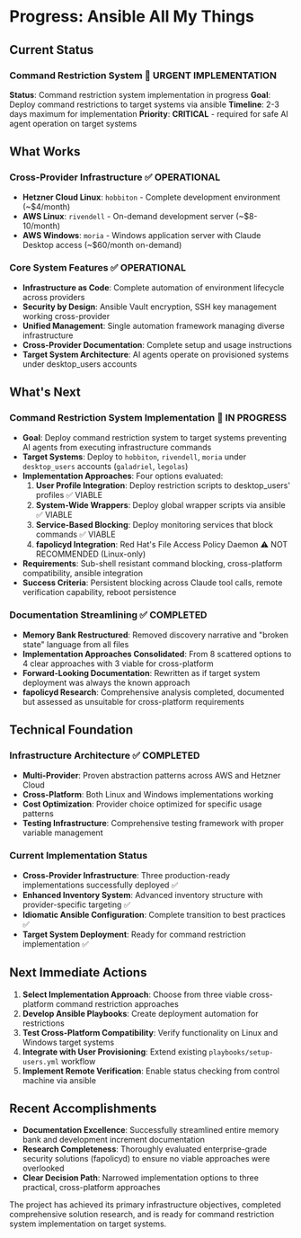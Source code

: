 # Progress: Ansible All My Things

## Current Status

### Command Restriction System 🔴 URGENT IMPLEMENTATION
**Status**: Command restriction system implementation in progress
**Goal**: Deploy command restrictions to target systems via ansible
**Timeline**: 2-3 days maximum for implementation
**Priority**: **CRITICAL** - required for safe AI agent operation on target systems

## What Works

### Cross-Provider Infrastructure ✅ OPERATIONAL
- **Hetzner Cloud Linux**: `hobbiton` - Complete development environment (~$4/month)
- **AWS Linux**: `rivendell` - On-demand development server (~$8-10/month)
- **AWS Windows**: `moria` - Windows application server with Claude Desktop access (~$60/month on-demand)

### Core System Features ✅ OPERATIONAL
- **Infrastructure as Code**: Complete automation of environment lifecycle across providers
- **Security by Design**: Ansible Vault encryption, SSH key management working cross-provider
- **Unified Management**: Single automation framework managing diverse infrastructure
- **Cross-Provider Documentation**: Complete setup and usage instructions
- **Target System Architecture**: AI agents operate on provisioned systems under desktop_users accounts

## What's Next

### Command Restriction System Implementation 🔴 IN PROGRESS
- **Goal**: Deploy command restriction system to target systems preventing AI agents from executing infrastructure commands
- **Target Systems**: Deploy to `hobbiton`, `rivendell`, `moria` under `desktop_users` accounts (`galadriel`, `legolas`)
- **Implementation Approaches**: Four options evaluated:
  1. **User Profile Integration**: Deploy restriction scripts to desktop_users' profiles ✅ VIABLE
  2. **System-Wide Wrappers**: Deploy global wrapper scripts via ansible ✅ VIABLE
  3. **Service-Based Blocking**: Deploy monitoring services that block commands ✅ VIABLE
  4. **fapolicyd Integration**: Red Hat's File Access Policy Daemon ⚠️ NOT RECOMMENDED (Linux-only)
- **Requirements**: Sub-shell resistant command blocking, cross-platform compatibility, ansible integration
- **Success Criteria**: Persistent blocking across Claude tool calls, remote verification capability, reboot persistence

### Documentation Streamlining ✅ COMPLETED
- **Memory Bank Restructured**: Removed discovery narrative and "broken state" language from all files
- **Implementation Approaches Consolidated**: From 8 scattered options to 4 clear approaches with 3 viable for cross-platform
- **Forward-Looking Documentation**: Rewritten as if target system deployment was always the known approach
- **fapolicyd Research**: Comprehensive analysis completed, documented but assessed as unsuitable for cross-platform requirements

## Technical Foundation

### Infrastructure Architecture ✅ COMPLETED
- **Multi-Provider**: Proven abstraction patterns across AWS and Hetzner Cloud
- **Cross-Platform**: Both Linux and Windows implementations working
- **Cost Optimization**: Provider choice optimized for specific usage patterns
- **Testing Infrastructure**: Comprehensive testing framework with proper variable management

### Current Implementation Status
- **Cross-Provider Infrastructure**: Three production-ready implementations successfully deployed ✅
- **Enhanced Inventory System**: Advanced inventory structure with provider-specific targeting ✅
- **Idiomatic Ansible Configuration**: Complete transition to best practices ✅
- **Target System Deployment**: Ready for command restriction implementation ✅

## Next Immediate Actions

1. **Select Implementation Approach**: Choose from three viable cross-platform command restriction approaches
2. **Develop Ansible Playbooks**: Create deployment automation for restrictions
3. **Test Cross-Platform Compatibility**: Verify functionality on Linux and Windows target systems
4. **Integrate with User Provisioning**: Extend existing `playbooks/setup-users.yml` workflow
5. **Implement Remote Verification**: Enable status checking from control machine via ansible

## Recent Accomplishments

- **Documentation Excellence**: Successfully streamlined entire memory bank and development increment documentation
- **Research Completeness**: Thoroughly evaluated enterprise-grade security solutions (fapolicyd) to ensure no viable approaches were overlooked
- **Clear Decision Path**: Narrowed implementation options to three practical, cross-platform approaches

The project has achieved its primary infrastructure objectives, completed comprehensive solution research, and is ready for command restriction system implementation on target systems.